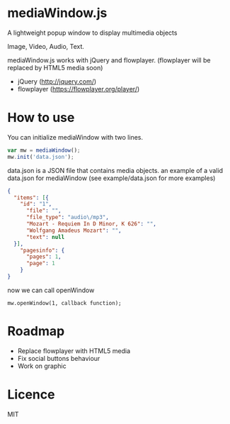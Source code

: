 mediaWindow.js
==============

A lightweight popup window to display multimedia objects


Image, Video, Audio, Text.

mediaWindow.js works with jQuery and flowplayer. (flowplayer will be replaced by HTML5 media soon)

* jQuery (http://jquery.com/)
* flowplayer (https://flowplayer.org/player/)


How to use
=============

You can initialize mediaWindow with two lines.

```JavaScript
var mw = mediaWindow();
mw.init('data.json');
```

data.json is a JSON file that contains media objects.
an example of a valid data.json for mediaWindow (see example/data.json for more examples)
```JSON
{
  "items": [{
    "id": "1",
      "file": "",
      "file_type": "audio\/mp3",
      "Mozart - Requiem In D Minor, K 626": "",
      "Wolfgang Amadeus Mozart": "",
      "text": null
  }],
    "pagesinfo": {
      "pages": 1,
      "page": 1
    }
}
```

now we can call openWindow
```Javasrcript
mw.openWindow(1, callback function);
```

Roadmap
===========
* Replace flowplayer with HTML5 media
* Fix social buttons behaviour
* Work on graphic

Licence
==========
MIT
